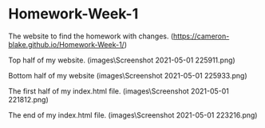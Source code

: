 # Homework-Week-1

The website to find the homework with changes. (https://cameron-blake.github.io/Homework-Week-1/)

Top half of my website. (images\Screenshot 2021-05-01 225911.png)

Bottom half of my website (images\Screenshot 2021-05-01 225933.png)

The first half of my index.html file. (images\Screenshot 2021-05-01 221812.png)

The end of my index.html file. (images\Screenshot 2021-05-01 223216.png)





